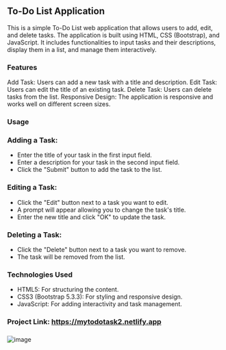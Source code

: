 ## To-Do List Application
This is a simple To-Do List web application that allows users to add, edit, and delete tasks. The application is built using HTML, CSS (Bootstrap), and JavaScript. It includes functionalities to input tasks and their descriptions, display them in a list, and manage them interactively.

### Features
Add Task: Users can add a new task with a title and description.
Edit Task: Users can edit the title of an existing task.
Delete Task: Users can delete tasks from the list.
Responsive Design: The application is responsive and works well on different screen sizes.


### Usage
### Adding a Task:

- Enter the title of your task in the first input field.
- Enter a description for your task in the second input field.
- Click the "Submit" button to add the task to the list.
### Editing a Task:

- Click the "Edit" button next to a task you want to edit.
- A prompt will appear allowing you to change the task's title.
- Enter the new title and click "OK" to update the task.
### Deleting a Task:

- Click the "Delete" button next to a task you want to remove.
- The task will be removed from the list.

### Technologies Used
- HTML5: For structuring the content.
- CSS3 (Bootstrap 5.3.3): For styling and responsive design.
- JavaScript: For adding interactivity and task management.
### Project Link: https://mytodotask2.netlify.app
###
![image](https://github.com/user-attachments/assets/86e71c8e-39d0-4331-9805-2a19a42aaf2a)
